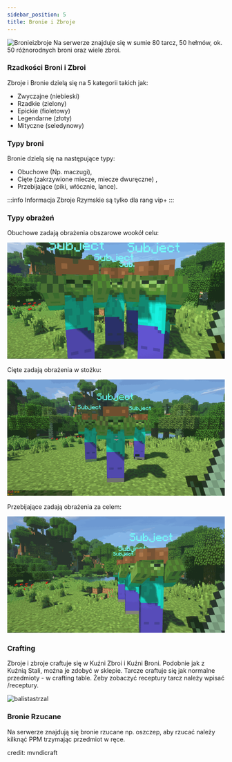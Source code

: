```yaml
---
sidebar_position: 5
title: Bronie i Zbroje
---
```

![Bronieizbroje](./img/bronieizbroje.png)
Na serwerze znajduje się w sumie 80 tarcz, 50 hełmów, ok. 50 różnorodnych broni oraz wiele zbroi.
### Rzadkości Broni i Zbroi
Zbroje i Bronie dzielą się na 5 kategorii takich jak:
- Zwyczajne (niebieski)
- Rzadkie (zielony)
- Epickie (fioletowy)
- Legendarne (złoty)
- Mityczne (seledynowy)
### Typy broni
Bronie dzielą się na następujące typy:
- Obuchowe (Np. maczugi),
- Cięte (zakrzywione miecze, miecze dwuręczne) ,
- Przebijające (piki, włócznie, lance).

:::info  Informacja
Zbroje Rzymskie są tylko dla rang vip+
:::
### Typy obrażeń

Obuchowe zadają obrażenia obszarowe wookół celu:

![Obuchowe](./img/aoe.gif)

Cięte zadają obrażenia w stożku:

![Ciete](./img/slashing.gif)

Przebijające zadają obrażenia za celem:

![Przebijajace](./img/piercing.gif)

### Crafting
Zbroje i zbroje craftuje się w Kuźni Zbroi i Kuźni Broni. Podobnie jak z Kuźnią Stali, można je zdobyć w sklepie. Tarcze craftuje się jak normalne przedmioty - w crafting table. Żeby zobaczyć receptury tarcz należy wpisać /receptury.

<div class="box">
    <img 
    src={require('./img/POMOCY_JA_JUZ_NIE_CHCE_ROBIC_TEJ_DOKUMENTACJI.gif').default}
    alt="balistastrzal"
    width="500"
    />
</div>

### Bronie Rzucane 
Na serwerze znajdują się bronie rzucane np. oszczep, aby rzucać należy kilknąć PPM trzymając przedmiot w ręce.

credit: mvndicraft
